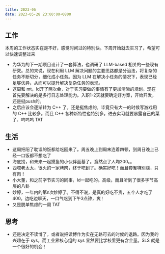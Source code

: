 ```yaml
---
title: 2023-06
date: 2023-05-28 23:00:00+0800
---
```


## 工作

本周的工作状态实在是不好，感觉时间过的特别快。下周开始就去实习了，希望可以快速调整过来
* 为华为的下一期项目设计了一套算法，也调研了 LLM-based 相关的一些现有研究。总的来说，现在利用 LLM 解决问题的主要思路都是分治法，将复杂的任务不断切分，细化成小任务。因为 LLM 在解决小任务的情况下，表现已经足够优异，从而可以提升解决复杂任务的表现。
* 这周和 mt，ld开了两次会，对于实习要做的事情有了更加清晰的规划。现在首先要解决的是多行日志处理能力。入职1-2天就要确定好方案，开始开发，还是挺push的。
* 之后应该会逐渐转为 C++ 了。还是挺焦虑的，毕竟只有大一的时候写游戏用的 C++ 比较多。而且 C++ 各种新特性也特别多。进去实习就要暴露自己的菜了，呜呜呜 TAT

## 生活

* 这周把阳了耽误的饭都给吃回来了。周五晚上到周末连着四顿，到周日晚上已经一口饭都不想吃了
* 海底捞，和未来一起摸鱼的小伙伴面基了。竟然点了人均200。。
* 西塔老太太，很火的一家烤肉，终于吃到了。确实好吃！而且套餐特别赚，只有肉！
* 小大董，和之前字节实习的同事，ld一起吃的。高级，而且听到了很多字节高层的八卦
* 妙婷，一年内的第n次妙婷了。不得不说，是真的好吃不贵，五个人才吃了400。边吃边聊天，一口气吃到下午3点钟，爽！
* 又是脱单焦虑的一周 TAT

## 思考

* 还是决定不读博了，或者说把读博作为实在无路可去的时候的退路。因为我的兴趣在于 sys，而工业界核心组的 sys 显然要比学校里更有含金量。SLS 就是一个很好的机会！
